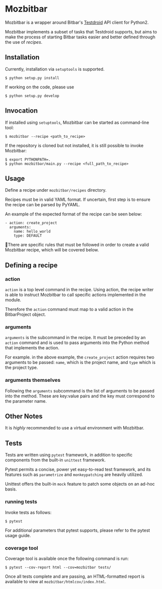 # Mozbitbar

Mozbitbar is a wrapper around Bitbar's [Testdroid](https://github.com/bitbar/testdroid-api-client-python) API client for Python2.

Mozbitbar implements a subset of tasks that Testdroid supports, but aims to make the process of starting Bitbar tasks easier and better defined through the use of _recipes_.


## Installation

Currently, installation via `setuptools` is supported.

```
$ python setup.py install
```

If working on the code, please use

```
$ python setup.py develop
```

## Invocation

If installed using `setuptools`, Mozbitbar can be started as command-line tool:

```
$ mozbitbar --recipe <path_to_recipe>
```

If the repository is cloned but not installed, it is still possible to invoke Mozbitbar:

```
$ export PYTHONPATH=.
$ python mozbitbar/main.py --recipe <full_path_to_recipe>
```

## Usage

Define a recipe under `mozbitbar/recipes` directory.

Recipes must be in valid YAML format. If uncertain, first step is to ensure the recipe can be parsed by PyYAML.

An example of the expected format of the recipe can be seen below:

````
- action: create_project
  arguments:
    name: hello_world
    type: DEFAULT
````

There are specific rules that must be followed in order to create a valid Mozbitbar recipe, which will be covered below.

## Defining a recipe

### action

`action` is a top level command in the recipe. Using action, the recipe writer is able to instruct Mozbitbar to call specific actions implemented in the module.

Therefore the `action` command must map to a valid action in the BitbarProject object.

### arguments

`arguments` is the subcommand in the recipe. It must be preceded by an `action` command and is used to pass arguments into the Python method that implements the action.

For example. in the above example, the `create_project` action requires two arguments to be passed: `name`, which is the project name, and `type` which is the project type.

### arguments themselves

Following the `arguments` subcommand is the list of arguments to be passed into the method. These are key:value pairs and the key must correspond to the parameter name.

## Other Notes

It is _highly_ recommended to use a virtual environment with Mozbitbar.

## Tests

Tests are written using `pytest` framework, in addition to specific components from the built-in `unittest` framework.

Pytest permits a concise, power yet easy-to-read test framework, and its features such as `parametrize` and `monkeypatching` are heavily utilized.

Unittest offers the built-in `mock` feature to patch some objects on an ad-hoc basis.

### running tests

Invoke tests as follows:

````
$ pytest
````

For additional parameters that pytest supports, please refer to the pytest usage guide.

### coverage tool

Coverage tool is available once the following command is run:

````
$ pytest --cov-report html --cov=mozbitbar tests/
````

Once all tests complete and are passing, an HTML-formatted report is available to view at `mozbitbar/htmlcov/index.html`.
